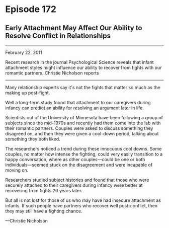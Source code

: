 # Episode 172

## Early Attachment May Affect Our Ability to Resolve Conflict in Relationships

---

February 22, 2011

Recent research in the journal Psychological Science reveals that infant attachment styles might influence our ability to recover from fights with our romantic partners. Christie Nicholson reports

---

Many relationship experts say it's not the fights that matter so much as the making up post-fight.

Well a long-term study found that attachment to our caregivers during infancy can predict an ability for resolving an argument later in life.

Scientists out of the University of Minnesota have been following a group of subjects since the mid-1970s and recently had them come into the lab with their romantic partners. Couples were asked to discuss something they disagreed on, and then they were given a cool-down period, talking about something they both liked.

The researchers noticed a trend during these innocuous cool downs. Some couples, no matter how intense the fighting, could very easily transition to a happy conversation, where as other couples—could be one or both individuals—seemed stuck on the disagreement and were incapable of moving on.

Researchers studied subject histories and found that those who were securely attached to their caregivers during infancy were better at recovering from fights 20 years later.

But all is not lost for those of us who may have had insecure attachment as infants. If such people have partners who recover well post-conflict, then they may still have a fighting chance.

—Christie Nicholson

